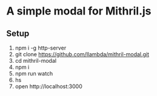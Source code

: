 # A simple modal for Mithril.js

## Setup

1. npm i -g http-server
1. git clone https://github.com/llambda/mithril-modal.git
2. cd mithril-modal
3. npm i
4. npm run watch
5. hs
6. open http://localhost:3000
